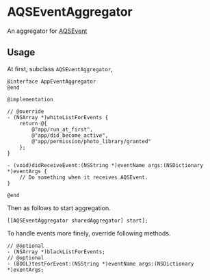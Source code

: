 AQSEventAggregator
==================

An aggregator for [AQSEvent](https://github.com/AquaSupport/AQSEvent)

Usage
---

At first, subclass `AQSEventAggregator`,

```objc
@interface AppEventAggregator
@end

@implementation

// @override
- (NSArray *)whiteListForEvents {
    return @{
        @"app/run_at_first",
        @"app/did_become_active",
        @"app/permission/photo_library/granted"
    };
}

- (void)didReceiveEvent:(NSString *)eventName args:(NSDictionary *)eventArgs {
    // Do something when it receives AQSEvent.
}

@end
```

Then as follows to start aggregation.

```objc
[[AQSEventAggregator sharedAggregator] start];
```

To handle events more finely, override following methods.

```
// @optional
- (NSArray *)blackListForEvents;
// @optional
- (BOOL)testForEvent:(NSString *)eventName args:(NSDictionary *)eventArgs; 
```

